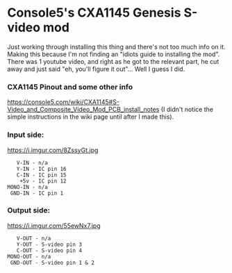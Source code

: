 # Console5's CXA1145 Genesis S-video mod

Just working through installing this thing and there's not too much info on it. Making this because I'm not finding an "idiots guide to installing the mod". There was 1 youtube video, and right as he got to the relevant part, he cut away and just said "eh, you'll figure it out"... Well I guess I did.

### CXA1145 Pinout and some other info 

https://console5.com/wiki/CXA1145#S-Video_and_Composite_Video_Mod_PCB_install_notes (I didn't notice the simple instructions in the wiki page until after I made this).

### Input side:
https://i.imgur.com/8ZssyGt.jpg
```
   V-IN - n/a
   Y-IN - IC pin 16
   C-IN - IC pin 15
    +5v - IC pin 12
MONO-IN - n/a
 GND-IN - IC pin 1
```

### Output side:
https://i.imgur.com/55ewNx7.jpg
```
   V-OUT - n/a
   Y-OUT - S-video pin 3
   C-OUT - S-video pin 4
MONO-OUT - n/a
 GND-OUT - S-video pin 1 & 2
``` 

